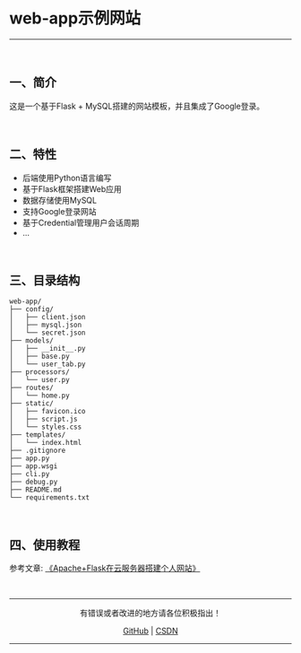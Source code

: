 # web-app示例网站

---

<br/>

## 一、简介

这是一个基于Flask + MySQL搭建的网站模板，并且集成了Google登录。

<br/>

## 二、特性

* 后端使用Python语言编写
* 基于Flask框架搭建Web应用
* 数据存储使用MySQL
* 支持Google登录网站
* 基于Credential管理用户会话周期
* ...

<br/>

## 三、目录结构

```
web-app/
├── config/
│   ├── client.json
│   ├── mysql.json
│   └── secret.json
├── models/
│   ├── __init__.py
│   ├── base.py
│   └── user_tab.py
├── processors/
│   └── user.py
├── routes/
│   └── home.py
├── static/
│   ├── favicon.ico
│   ├── script.js
│   └── styles.css
├── templates/
│   └── index.html
├── .gitignore
├── app.py
├── app.wsgi
├── cli.py
├── debug.py
├── README.md
└── requirements.txt
```

<br/>

## 四、使用教程

<p>参考文章: <a href="https://blog.csdn.net/embracestar/article/details/132919569">《Apache+Flask在云服务器搭建个人网站》</a></p>

<br/>

---

<p align="center">有错误或者改进的地方请各位积极指出！</p>
<p align="center"><a href="https://github.com/qinhj5">GitHub</a> | <a href="https://blog.csdn.net/embracestar">CSDN</a></p>

---
